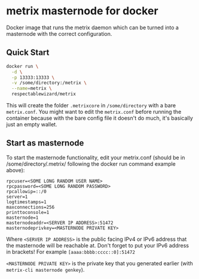 metrix masternode for docker
===================

Docker image that runs the metrix daemon which can be turned into a masternode with the correct configuration.


Quick Start
-----------

```bash
docker run \
  -d \
  -p 13333:13333 \
  -v /some/directory:/metrix \
  --name=metrix \
  respectablewizard/metrix
```

This will create the folder `.metrixcore` in `/some/directory` with a bare `metrix.conf`. You might want to edit the `metrix.conf` before running the container because with the bare config file it doesn't do much, it's basically just an empty wallet.

Start as masternode
------------

To start the masternode functionality, edit your metrix.conf (should be in /some/directory/.metrix/ following the docker run command example above):

```
rpcuser=<SOME LONG RANDOM USER NAME>
rpcpassword=<SOME LONG RANDOM PASSWORD>
rpcallowip=::/0
server=1
logtimestamps=1
maxconnections=256
printtoconsole=1
masternode=1
masternodeaddr=<SERVER IP ADDRESS>:51472
masternodeprivkey=<MASTERNODE PRIVATE KEY>
```

Where `<SERVER IP ADDRESS>` is the public facing IPv4 or IPv6 address that the masternode will be reachable at.
Don't forget to put your IPv6 address in brackets! For example `[aaaa:bbbb:cccc::0]:51472`

`<MASTERNODE PRIVATE KEY>` is the private key that you generated earlier (with `metrix-cli masternode genkey`).
